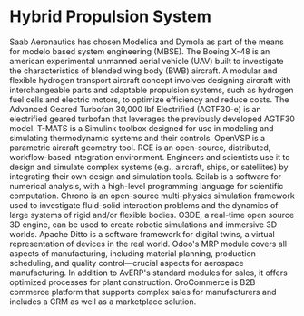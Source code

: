 # Hybrid Propulsion System

Saab Aeronautics has chosen Modelica and Dymola as part of the means for modelo based system engineering (MBSE). The Boeing X-48 is an american experimental unmanned aerial vehicle (UAV) built to investigate the characteristics of blended wing body (BWB) aircraft. A modular and flexible hydrogen transport aircraft concept involves designing aircraft with interchangeable parts and adaptable propulsion systems, such as hydrogen fuel cells and electric motors, to optimize efficiency and reduce costs. The Advanced Geared Turbofan 30,000 lbf Electrified (AGTF30-e) is an electrified geared turbofan that leverages the previously developed AGTF30 model. T-MATS is a Simulink toolbox designed for use in modeling and simulating thermodynamic systems and their controls. OpenVSP is a parametric aircraft geometry tool. RCE is an open-source, distributed, workflow-based integration environment. Engineers and scientists use it to design and simulate complex systems (e.g., aircraft, ships, or satellites) by integrating their own design and simulation tools. Scilab is a software for numerical analysis, with a high-level programming language for scientific computation. Chrono is an open-source multi-physics simulation framework used to investigate fluid-solid interaction problems and the dynamics of large systems of rigid and/or flexible bodies. O3DE, a real-time open source 3D engine, can be used to create robotic simulations and immersive 3D worlds. Apache Ditto is a software framework for digital twins, a virtual representation of devices in the real world. Odoo's MRP module covers all aspects of manufacturing, including material planning, production scheduling, and quality control—crucial aspects for aerospace manufacturing. In addition to AvERP's standard modules for sales, it offers optimized processes for plant construction. OroCommerce is B2B commerce platform that supports complex sales for manufacturers and includes a CRM as well as a marketplace solution.
